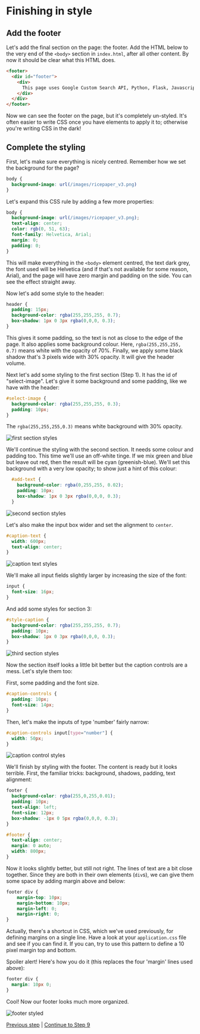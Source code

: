 # Finishing in style

## Add the footer

Let's add the final section on the page: the footer. Add the HTML below to the very end of the `<body>` section in `index.html`, after all other content. By now it should be clear what this HTML does.

```html
<footer>
  <div id="footer">
    <div>
      This page uses Google Custom Search API, Python, Flask, Javascript, jQuery, HTML and CSS.
    </div>
  </div>
</footer>
```

Now we can see the footer on the page, but it's completely un-styled.  It's often easier to write CSS once you have elements to apply it to; otherwise you're writing CSS in the dark!

## Complete the styling

First, let's make sure everything is nicely centred. Remember how we set the background for the page?

```css
body {
  background-image: url(/images/ricepaper_v3.png)
}
```

Let's expand this CSS rule by adding a few more properties:

```css
body {
  background-image: url(/images/ricepaper_v3.png);
  text-align: center;
  color: rgb(0, 51, 63);
  font-family: Helvetica, Arial;
  margin: 0;
  padding: 0;
}
```

This will make everything in the `<body>` element centred, the text dark grey, the font used will be Helvetica (and if that's not available for some reason, Arial), and the page will have zero margin and padding on the side. You can see the effect straight away.

Now let's add some style to the header:

```css
header {
  padding: 15px;
  background-color: rgba(255,255,255, 0.7);
  box-shadow: 1px 0 3px rgba(0,0,0, 0.3);
}
```

This gives it some padding, so the text is not as close to the edge of the page. It also applies some background colour. Here, `rgba(255,255,255, 0.7)` means white with the opacity of 70%. Finally, we apply some black shadow that's 3 pixels wide with 30% opacity. It will give the header volume.

Next let's add some styling to the first section (Step 1). It has the id of "select-image". Let's give it some background and some padding, like we have with the header:

```css
#select-image {
  background-color: rgba(255,255,255, 0.3);
  padding: 10px;
}
```

The `rgba(255,255,255,0.3)` means white background with 30% opacity.

![first section styles](/images/step_8/first_section_styles.png)

We'll continue the styling with the second section.  It needs some colour and padding too. This time we'll use an off-white tinge. If we mix green and blue but leave out red, then the result will be cyan (greenish-blue). We'll set this background with a very low opacity; to show just a hint of this colour:

```css
  #add-text {
    background-color: rgba(0,255,255, 0.02);
    padding: 10px;
    box-shadow: 1px 0 3px rgba(0,0,0, 0.3);
  }
```

![second section styles](/images/step_8/second_section_styles.png)

Let's also make the input box wider and set the alignment to `center`.

```css
#caption-text {
  width: 600px;
  text-align: center;
}
```

![caption text styles](/images/step_8/caption_control_styles.png)

We'll make all input fields slightly larger by increasing the size of the font:

```css
input {
  font-size: 16px;
}
```

And add some styles for section 3:

```css
#style-caption {
  background-color: rgba(255,255,255, 0.7);
  padding: 10px;
  box-shadow: 1px 0 3px rgba(0,0,0, 0.3);
}
```

![third section styles](/images/step_8/third_section_styles.png)

Now the section itself looks a little bit better but the caption controls are a mess. Let's style them too:

First, some padding and the font size.

```css
#caption-controls {
  padding: 10px;
  font-size: 14px;
}
```

Then, let's make the inputs of type 'number' fairly narrow:

```css
#caption-controls input[type="number"] {
  width: 50px;
}
```

![caption control styles](/images/step_8/caption_control_styles.png)

We'll finish by styling with the footer. The content is ready but it looks terrible. First, the familiar tricks: background, shadows, padding, text alignment:

```css
footer {
  background-color: rgba(255,0,255,0.01);
  padding: 10px;
  text-align: left;
  font-size: 12px;
  box-shadow: -1px 0 5px rgba(0,0,0, 0.3);
}

#footer {
  text-align: center;
  margin: 0 auto;
  width: 800px;
}
```

Now it looks slightly better, but still not right. The lines of text are a bit close together. Since they are both in their own elements (`div`s), we can give them some space by adding margin above and below:

```css
footer div {
    margin-top: 10px;
    margin-bottom: 10px;
    margin-left: 0;
    margin-right: 0;
}
```

Actually, there's a shortcut in CSS, which we've used previously, for defining margins on a single line.  Have a look at your `application.css` file and see if you can find it.  If you can, try to use this pattern to define a 10 pixel margin top and bottom.

Spoiler alert! Here's how you do it (this replaces the four 'margin' lines used above):

```css
footer div {
  margin: 10px 0;
}
```

Cool! Now our footer looks much more organized.

![footer styled](/images/step_8/footer_styled.png)

[Previous step](/steps/7.md) | [Continue to Step 9](/steps/9.md)

